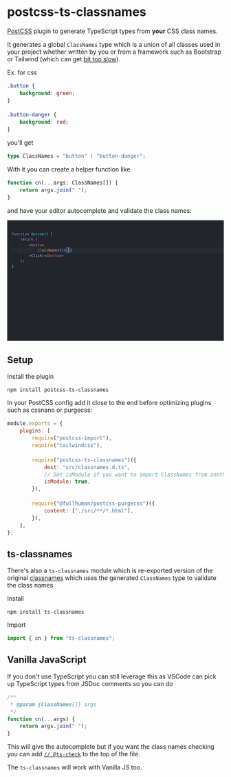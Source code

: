 # postcss-ts-classnames

[PostCSS][] plugin to generate TypeScript types from **your** CSS class names.

[postcss]: https://postcss.org/

It generates a global `ClassNames` type which is a union of all classes
used in your project whether written by you or from a framework such as
Bootstrap or Tailwind (which can get [bit too slow](https://github.com/esamattis/postcss-ts-classnames/issues/5)).

Ex. for css

```css
.button {
    background: green;
}

.button-danger {
    background: red;
}
```

you'll get

```ts
type ClassNames = "button" | "button-danger";
```

With it you can create a helper function like

```ts
function cn(...args: ClassNames[]) {
    return args.join(" ");
}
```

and have your editor autocomplete and validate the class names:

![vscode demo](.demos/autocomplete.gif?raw=true "VSCode demo")

## Setup

Install the plugin

    npm install postcss-ts-classnames

In your PostCSS config add it close to the end before optimizing plugins such
as cssnano or purgecss:

```js
module.exports = {
    plugins: [
        require("postcss-import"),
        require("tailwindcss"),

        require("postcss-ts-classnames")({
            dest: "src/classnames.d.ts",
            // Set isModule if you want to import ClassNames from another file
            isModule: true,
        }),

        require("@fullhuman/postcss-purgecss")({
            content: ["./src/**/*.html"],
        }),
    ],
};
```

## ts-classnames

There's also a `ts-classnames` module which is re-exported version of the
original [classnames][] which uses the generated `ClassNames` type to
validate the class names

[classnames]: https://www.npmjs.com/package/classnames

Install

    npm install ts-classnames

Import

```ts
import { cn } from "ts-classnames";
```

## Vanilla JavaScript

If you don't use TypeScript you can still leverage this as VSCode can pick up
TypeScript types from JSDoc comments so you can do

```js
/**
 * @param {ClassNames[]} args
 */
function cn(...args) {
    return args.join(" ");
}
```

This will give the autocomplete but if you want the class names checking you
can add [`// @ts-check`][js] to the top of the file.

The `ts-classnames` will work with Vanilla JS too.

[js]: https://github.com/microsoft/TypeScript/wiki/Type-Checking-JavaScript-Files
